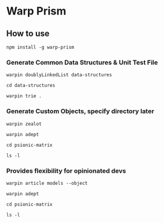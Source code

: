 # Warp Prism


## How to use
`npm install -g warp-prism`  

### Generate Common Data Structures & Unit Test File    
`warpin doublyLinkedList data-structures`  

`cd data-structures`  

`warpin trie .`  


### Generate Custom Objects, specify directory later
`warpin zealot`  

`warpin adept`

`cd psionic-matrix`  

`ls -l`  

### Provides flexibility for opinionated devs 
`warpin article models --object`  

`warpin adept`

`cd psionic-matrix`  

`ls -l`  

